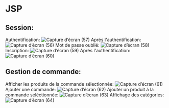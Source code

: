 # JSP
## Session: 
Authentification:
![Capture d’écran (57)](https://github.com/Nouhaila25/PizzaRecipies/assets/116907282/9d2e292e-19b0-49fe-a10e-f55b44b330e7)
Aprés l'authentification:
![Capture d’écran (56)](https://github.com/Nouhaila25/PizzaRecipies/assets/116907282/02a80fed-76dd-471a-8f30-b73e75bb735a)
Mot de passe oublié:
![Capture d’écran (58)](https://github.com/Nouhaila25/PizzaRecipies/assets/116907282/e40e59d0-e33b-4f30-bebe-15e469cd4aff)
Inscription:
![Capture d’écran (59)](https://github.com/Nouhaila25/PizzaRecipies/assets/116907282/174a58dc-b94c-46f7-891b-b530b9cf57b7)
Aprés l'authentification:
![Capture d’écran (60)](https://github.com/Nouhaila25/PizzaRecipies/assets/116907282/2192eafa-3818-4800-95c6-0406fbf6b0d5)
## Gestion de commande:
Afficher les produits de la commande sélectionnée:
![Capture d’écran (61)](https://github.com/Nouhaila25/PizzaRecipies/assets/116907282/fa450cc7-92b1-45b4-bf95-ca04ca63665c)
Ajouter une commande:
![Capture d’écran (62)](https://github.com/Nouhaila25/PizzaRecipies/assets/116907282/6d04fc53-f21b-497c-9686-8dd6563498ff)
Ajouter un produit à la commande séléctionnée:
![Capture d’écran (63)](https://github.com/Nouhaila25/PizzaRecipies/assets/116907282/c903683c-3d4f-4f3b-92cb-1090ae671327)
Affichage des catégories:
![Capture d’écran (64)](https://github.com/Nouhaila25/PizzaRecipies/assets/116907282/76bdfc62-6e8b-41f5-aeb9-767eae1f8088)
